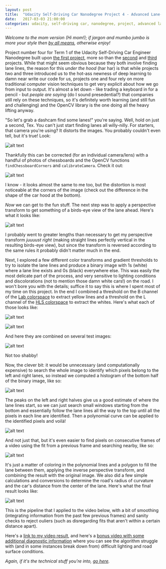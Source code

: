 ```yaml
---
layout: post
title:  "Udacity Self-Driving Car Nanodegree Project 4 - Advanced Lane-Finding"
date:   2017-03-03 21:00:00 
categories: udacity, self-driving car, nanodegree, project, advanced lane-finding, computer vision
---
```


*Welcome to the mom version (Hi mom!); if jargon and mumbo jumbo is more your style then [by all means](https://github.com/jeremy-shannon/CarND-Advanced-Lane-Lines), otherwise enjoy!*

[//]: # (Image References)
[im01]: https://github.com/jeremy-shannon/CarND-Advanced-Lane-Lines/blob/master/output_images/01-calibration.png?raw=true "Chessboard Calibration"
[im02]: https://github.com/jeremy-shannon/CarND-Advanced-Lane-Lines/blob/master/output_images/02-undistort_chessboard.png?raw=true "Undistorted Chessboard"
[im03]: https://github.com/jeremy-shannon/CarND-Advanced-Lane-Lines/blob/master/output_images/03-undistort.png?raw=true "Undistorted Dashcam Image"
[im04]: https://github.com/jeremy-shannon/CarND-Advanced-Lane-Lines/blob/master/output_images/04-unwarp.png?raw=true "Perspective Transform"
[im05]: https://github.com/jeremy-shannon/CarND-Advanced-Lane-Lines/blob/master/output_images/05-colorspace_exploration.png?raw=true "Colorspace Exploration"
[im06]: https://github.com/jeremy-shannon/CarND-Advanced-Lane-Lines/blob/master/output_images/09-sobel_magnitude_and_direction.png?raw=true "Sobel Magnitude & Direction"
[im07]: https://github.com/jeremy-shannon/CarND-Advanced-Lane-Lines/blob/master/output_images/11-hls_l_channel.png?raw=true "HLS L-Channel"
[im08]: https://github.com/jeremy-shannon/CarND-Advanced-Lane-Lines/blob/master/output_images/12-lab_b_channel.png?raw=true "LAB B-Channel"
[im09]: https://github.com/jeremy-shannon/CarND-Advanced-Lane-Lines/blob/master/output_images/13-pipeline_all_test_images.png?raw=true "Processing Pipeline for All Test Images"
[im10]: https://github.com/jeremy-shannon/CarND-Advanced-Lane-Lines/blob/master/output_images/14-sliding_window_polyfit.png?raw=true "Sliding Window Polyfit"
[im11]: https://github.com/jeremy-shannon/CarND-Advanced-Lane-Lines/blob/master/output_images/15-sliding_window_histogram.png?raw=true "Sliding Window Histogram"
[im12]: https://github.com/jeremy-shannon/CarND-Advanced-Lane-Lines/blob/master/output_images/16-polyfit_from_previous_fit.png?raw=true "Polyfit Using Previous Fit"
[im13]: https://github.com/jeremy-shannon/CarND-Advanced-Lane-Lines/blob/master/output_images/17-draw_lane.png?raw=true "Lane Drawn onto Original Image"
[im14]: https://github.com/jeremy-shannon/CarND-Advanced-Lane-Lines/blob/master/output_images/18-draw_data.png?raw=true "Data Drawn onto Original Image"

Project number four for Term 1 of the Udacity Self-Driving Car Engineer Nanodegree built upon [the first project](http://jeremyshannon.com/2016/12/23/udacity-sdcnd-finding-lane-lines.html), more so than the [second](http://jeremyshannon.com/2017/01/13/udacity-sdcnd-traffic-sign-classifier.html) and [third](http://jeremyshannon.com/2017/02/10/udacity-sdcnd-behavioral-cloning.html) projects. While that might seem obvious because they both involve finding lane lines, the reason for this *under the hood* (har har) is that while projects two and three introduced us to the hot-ass newness of deep learning to damn near write our code for us, projects one and four rely on more traditional computer vision techniques to get very explicit about how we go from input to output. It's almost a let down - like trading a keyboard in for a pencil - but *people are saying* (do I sound presedential?) that companies still rely on these techniques, so it's definitely worth learning (and still fun and challenging) and the OpenCV library is the one doing all the heavy lifting anyway.

"So let's grab a dashcam find some lanes!" you're saying. Well, hold on just a second, Tex. You can't just start finding lanes all willy-nilly. For starters, that camera you're using? It distorts the images. You probably couldn't even tell, but it's true! Look:

![alt text][im02]

Thankfully this can be corrected (for an individual camera/lens) with a handful of photos of chessboards and the OpenCV functions `findChessboardCorners` and `calibrateCamera`. Check it out:

![alt text][im03]

I know - it looks almost the same to me too, but the distortion is most noticeable at the corners of the image (check out the difference in the shape of the car hood at the bottom). 

*Now* we can get to the fun stuff. The next step was to apply a perspective transform to get something of a birds-eye view of the lane ahead. Here's what it looks like:

![alt text][im04]

I probably went to greater lengths than necessary to get my perspective transform *juuuust right* (making straight lines perfectly vertical in the resulting birds-eye view), but since the transform is reversed according to the same rules it probably didn't matter much in the end. 

Next, I explored a few different color transforms and gradient thresholds to try to isolate the lane lines and produce a binary image with 1s (white) where a lane line exists and 0s (black) everywhere else. This was easily the most delicate part of the process, and very sensitive to lighting conditions and discolorations (not to mention those damn white cars!) on the road. I won't bore you with the details; suffice it to say this is where I spent most of my time on this project. In the end I combined a threshold on the B channel of the [Lab colorspace](https://en.wikipedia.org/wiki/Lab_color_space) to extract yellow lines and a threshold on the L channel of the [HLS colorspace](https://en.wikipedia.org/wiki/HSL_and_HSV) to extract the whites. Here's what each of those looks like:

![alt text][im08]

![alt text][im07]

And here they are combined on several test images:

![alt text][im09]

Not too shabby!

Now, the clever bit: it would be unnecessary (and computationally expensive) to search the whole image to identify which pixels belong to the left and right lanes, so instead we computed a histogram of the bottom half of the binary image, like so:

![alt text][im11]

The peaks on the left and right halves give us a good estimate of where the lane lines start, so we can just search small windows starting from the bottom and essentially follow the lane lines all the way to the top until all the pixels in each line are identified. Then a polynomial curve can be applied to the identified pixels and voilà!

![alt text][im10]

And not just that, but it's even easier to find pixels on consecutive frames of a video using the fit from a previous frame and searching nearby, like so:

![alt text][im12]

It's just a matter of coloring in the polynomial lines and a polygon to fill the lane between them, applying the inverse perspective transform, and combining the result with the original image. We also did a few simple calculations and conversions to determine the road's radius of curvature and the car's distance from the center of the lane. Here's what the final result looks like:

![alt text][im14]

This is the pipeline that I applied to the video below, with a bit of smoothing (integrating information from the past few previous frames) and sanity checks to reject ouliers (such as disregarding fits that aren't within a certain distance apart).

Here's a [link to my video result](https://github.com/jeremy-shannon/CarND-Advanced-Lane-Lines/blob/master/project_video_output.mp4), and here's a [bonus video with some additional diagnostic information](https://github.com/jeremy-shannon/CarND-Advanced-Lane-Lines/blob/master/challenge_video_output_diag.mp4) where you can see the algorithm struggle with (and in some instances break down from) difficult lighting and road surface conditions.

*Again, if it's the technical stuff you're into, [go here](https://github.com/jeremy-shannon/CarND-Advanced-Lane-Lines).*
